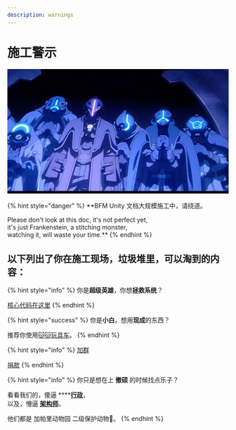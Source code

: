 ```yaml
---
description: warnings
---
```


# 施工警示

![](.gitbook/assets/u-3087129350-1754402087-and-fm-11-and-gp-0.jpg)

{% hint style="danger" %}
**BFM Unity 文档大规模施工中，请绕道。  
  
Please don't look at this doc, it's not perfect yet,   
it's just Frankenstein, a stitching monster,   
watching it, will waste your time.**
{% endhint %}

## **以下列出了你在施工现场，垃圾堆里，可以淘到的内容：**

{% hint style="info" %}
你是**超级英雄**，你想**拯救系统**？  
  
[核心代码在这里](https://guhhhhaa.gitbook.io/bfm/ruan-jian-bfm-on-python)
{% endhint %}

{% hint style="success" %}
你是**小白**，想用**现成**的东西？  
  
推荐你使用[🐱🐱玩具车](https://www.fmz.com/bbs-topic/5371)。
{% endhint %}

{% hint style="info" %}
[加群](https://guhhhhaa.gitbook.io/bfm/ru-he-jia-ru-wo-men-de-tao-lun-qun-zu)  


[捐款](https://guhhhhaa.gitbook.io/bfm/juan-zeng)
{% endhint %}

{% hint style="info" %}
你只是想在上 **撤硕** 的时候找点乐子？

看看我们的，傻逼 ****[**行政**](https://guhhhhaa.gitbook.io/bfm/guan-li-wen-ti-jie-da-1-jie-gou-yin-ru)，  
以及，懵逼 [**架构师**](https://guhhhhaa.gitbook.io/bfm/guan-li-fa-zhan-lu-xian)。

他们都是 加帕里动物园 二级保护动物🐒。
{% endhint %}

